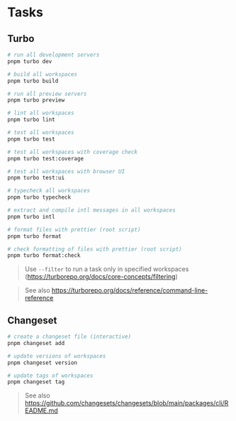 # Tasks

## Turbo

```sh
# run all development servers
pnpm turbo dev

# build all workspaces
pnpm turbo build

# run all preview servers
pnpm turbo preview

# lint all workspaces
pnpm turbo lint

# test all workspaces
pnpm turbo test

# test all workspaces with coverage check
pnpm turbo test:coverage

# test all workspaces with browser UI
pnpm turbo test:ui

# typecheck all workspaces
pnpm turbo typecheck

# extract and compile intl messages in all workspaces
pnpm turbo intl

# format files with prettier (root script)
pnpm turbo format

# check formatting of files with prettier (root script)
pnpm turbo format:check
```

> Use `--filter` to run a task only in specified workspaces (https://turborepo.org/docs/core-concepts/filtering)

> See also https://turborepo.org/docs/reference/command-line-reference

## Changeset

```sh
# create a changeset file (interactive)
pnpm changeset add

# update versions of workspaces
pnpm changeset version

# update tags of workspaces
pnpm changeset tag
```

> See also https://github.com/changesets/changesets/blob/main/packages/cli/README.md
